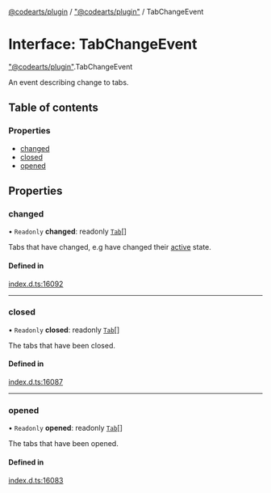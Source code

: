 [@codearts/plugin](../README.md) / ["@codearts/plugin"](../modules/_codearts_plugin_.md) / TabChangeEvent

# Interface: TabChangeEvent

["@codearts/plugin"](../modules/_codearts_plugin_.md).TabChangeEvent

An event describing change to tabs.

## Table of contents

### Properties

- [changed](codearts_plugin_.TabChangeEvent.md#changed)
- [closed](codearts_plugin_.TabChangeEvent.md#closed)
- [opened](codearts_plugin_.TabChangeEvent.md#opened)

## Properties

### changed

• `Readonly` **changed**: readonly [`Tab`](codearts_plugin_.Tab.md)[]

Tabs that have changed, e.g have changed
their [active](codearts_plugin_.Tab.md#isactive) state.

#### Defined in

[index.d.ts:16092](https://github.com/huaweicloud/cloudide-plugin-api/blob/a055dd0/index.d.ts#L16092)

___

### closed

• `Readonly` **closed**: readonly [`Tab`](codearts_plugin_.Tab.md)[]

The tabs that have been closed.

#### Defined in

[index.d.ts:16087](https://github.com/huaweicloud/cloudide-plugin-api/blob/a055dd0/index.d.ts#L16087)

___

### opened

• `Readonly` **opened**: readonly [`Tab`](codearts_plugin_.Tab.md)[]

The tabs that have been opened.

#### Defined in

[index.d.ts:16083](https://github.com/huaweicloud/cloudide-plugin-api/blob/a055dd0/index.d.ts#L16083)

